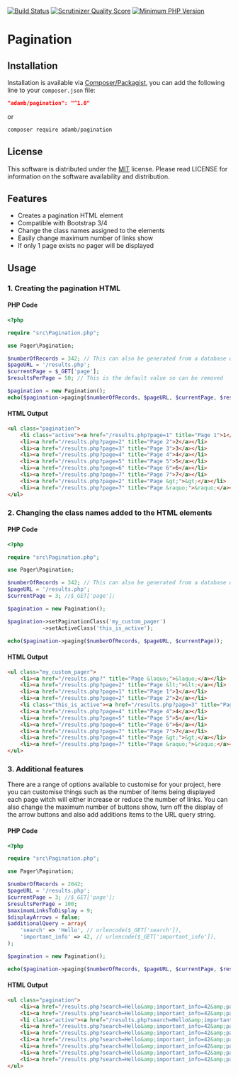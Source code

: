 [![Build Status](https://api.travis-ci.org/AdamB7586/pagination.png)](https://api.travis-ci.org/AdamB7586/pagination)
[![Scrutinizer Quality Score](https://scrutinizer-ci.com/g/AdamB7586/pagination/badges/quality-score.png?s=3758e21d279becdf847a557a56a3ed16dfec9d5d)](https://scrutinizer-ci.com/g/AdamB7586/pagination/)
[![Minimum PHP Version](https://img.shields.io/badge/php-%3E%3D%205.6-8892BF.svg?style=flat-circle)](https://php.net/)

# Pagination


## Installation

Installation is available via [Composer/Packagist](https://packagist.org/packages/adamb/pagination), you can add the following line to your `composer.json` file:

```json
"adamb/pagination": "^1.0"
```

or

```sh
composer require adamb/pagination
```

## License

This software is distributed under the [MIT](https://github.com/AdamB7586/pagination/blob/master/LICENSE) license. Please read LICENSE for information on the
software availability and distribution.

## Features

- Creates a pagination HTML element
- Compatible with Bootstrap 3/4
- Change the class names assigned to the elements
- Easily change maximum number of links show
- If only 1 page exists no pager will be displayed

## Usage

### 1. Creating the pagination HTML

#### PHP Code
```php
<?php

require "src\Pagination.php";

use Pager\Pagination;

$numberOfRecords = 342; // This can also be generated from a database query
$pageURL = '/results.php';
$currentPage = $_GET['page'];
$resultsPerPage = 50; // This is the default value so can be removed

$pagination = new Pagination();
echo($pagination->paging($numberOfRecords, $pageURL, $currentPage, $resultsPerPage));

```

#### HTML Output
```html
<ul class="pagination">
    <li class="active"><a href="/results.php?page=1" title="Page 1">1</a></li>
    <li><a href="/results.php?page=2" title="Page 2">2</a></li>
    <li><a href="/results.php?page=3" title="Page 3">3</a></li>
    <li><a href="/results.php?page=4" title="Page 4">4</a></li>
    <li><a href="/results.php?page=5" title="Page 5">5</a></li>
    <li><a href="/results.php?page=6" title="Page 6">6</a></li>
    <li><a href="/results.php?page=7" title="Page 7">7</a></li>
    <li><a href="/results.php?page=2" title="Page &gt;">&gt;</a></li>
    <li><a href="/results.php?page=7" title="Page &raquo;">&raquo;</a></li>
</ul>
```

### 2. Changing the class names added to the HTML elements

#### PHP Code
```php
<?php

require "src\Pagination.php";

use Pager\Pagination;

$numberOfRecords = 342; // This can also be generated from a database query
$pageURL = '/results.php';
$currentPage = 3; //$_GET['page'];

$pagination = new Pagination();

$pagination->setPaginationClass('my_custom_pager')
           ->setActiveClass('this_is_active');

echo($pagination->paging($numberOfRecords, $pageURL, $currentPage));
```

#### HTML Output
```html
<ul class="my_custom_pager">
    <li><a href="/results.php?" title="Page &laquo;">&laquo;</a></li>
    <li><a href="/results.php?page=2" title="Page &lt;">&lt;</a></li>
    <li><a href="/results.php?page=1" title="Page 1">1</a></li>
    <li><a href="/results.php?page=2" title="Page 2">2</a></li>
    <li class="this_is_active"><a href="/results.php?page=3" title="Page 3">3</a></li>
    <li><a href="/results.php?page=4" title="Page 4">4</a></li>
    <li><a href="/results.php?page=5" title="Page 5">5</a></li>
    <li><a href="/results.php?page=6" title="Page 6">6</a></li>
    <li><a href="/results.php?page=7" title="Page 7">7</a></li>
    <li><a href="/results.php?page=4" title="Page &gt;">&gt;</a></li>
    <li><a href="/results.php?page=7" title="Page &raquo;">&raquo;</a></li>
</ul>
```

### 

### 3. Additional features

There are a range of options available to customise for your project, here you can customise things such as the number of items being displayed each page witch will either increase or reduce the number of links. You can also change the maximum number of buttons show, turn off the display of the arrow buttons and also add additions items to the URL query string.

#### PHP Code
```php
<?php

require "src\Pagination.php";

use Pager\Pagination;

$numberOfRecords = 2042;
$pageURL = '/results.php';
$currentPage = 3; //$_GET['page'];
$resultsPerPage = 100;
$maximumLinksToDisplay = 9;
$displayArrows = false;
$additionalQuery = array(
    'search' => 'Hello', // urlencode($_GET['search']),
    'important_info' => 42, // urlencode($_GET['important_info']),
);

$pagination = new Pagination();

echo($pagination->paging($numberOfRecords, $pageURL, $currentPage, $resultsPerPage, $maximumLinksToDisplay, $displayArrows, $additionalQuery));
```

#### HTML Output
```html
<ul class="pagination">
    <li><a href="/results.php?search=Hello&amp;important_info=42&amp;page=1" title="Page 1">1</a></li>
    <li><a href="/results.php?search=Hello&amp;important_info=42&amp;page=2" title="Page 2">2</a></li>
    <li class="active"><a href="/results.php?search=Hello&amp;important_info=42&amp;page=3" title="Page 3">3</a></li>
    <li><a href="/results.php?search=Hello&amp;important_info=42&amp;page=4" title="Page 4">4</a></li>
    <li><a href="/results.php?search=Hello&amp;important_info=42&amp;page=5" title="Page 5">5</a></li>
    <li><a href="/results.php?search=Hello&amp;important_info=42&amp;page=6" title="Page 6">6</a></li>
    <li><a href="/results.php?search=Hello&amp;important_info=42&amp;page=7" title="Page 7">7</a></li>
    <li><a href="/results.php?search=Hello&amp;important_info=42&amp;page=8" title="Page 8">8</a></li>
    <li><a href="/results.php?search=Hello&amp;important_info=42&amp;page=9" title="Page 9">9</a></li>
</ul>
```